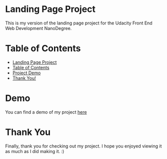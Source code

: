 # Landing Page Project
This is my version of the landing page project for the Udacity Front End Web Development NanoDegree.

# Table of Contents 
- [Landing Page Project](#landing-page-project)
- [Table of Contents](#table-of-contents)
- [Project Demo](#demo)
- [Thank You!](#thank-you)

# Demo
You can find a demo of my project <a href="https://aaronphillips91.github.io/Landing-Page/">here</a>

# Thank You
Finally, thank you for checking out my project. I hope you enjoyed viewing it as much as I did making it. :) 
